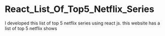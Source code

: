 # React_List_Of_Top5_Netflix_Series
I developed this list of top 5 netflix series using react js. this website has a list of top 5 netflix shows
